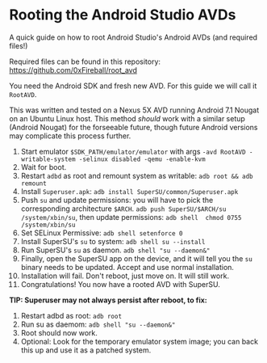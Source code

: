 
# Rooting the Android Studio AVDs

A quick guide on how to root Android Studio's Android AVDs (and required files!)

Required files can be found in this repository: <https://github.com/0xFireball/root_avd>

You need the Android SDK and fresh new AVD. For this guide we will call it `RootAVD`.

This was written and tested on a Nexus 5X AVD running Android 7.1 Nougat on an Ubuntu Linux host.
This method _should_ work with a similar setup (Android Nougat) for the forseeable future, though
future Android versions may complicate this process further.

1. Start emulator `$SDK_PATH/emulator/emulator` with args `-avd RootAVD -writable-system -selinux disabled -qemu -enable-kvm`
1. Wait for boot.
1. Restart `adbd` as root and remount system as writable: `adb root && adb remount`
1. Install `Superuser.apk`: `adb install SuperSU/common/Superuser.apk`
1. Push `su` and update permissions: you will have to pick the corresponding architecture `$ARCH`. `adb push SuperSU/$ARCH/su /system/xbin/su`, then update permissions: `adb shell  chmod 0755 /system/xbin/su`
1. Set SELinux Permissive: `adb shell setenforce 0`
1. Install SuperSU's `su` to system: `adb shell su --install`
1. Run SuperSU's `su` as daemon. `adb shell "su --daemon&"`
1. Finally, open the SuperSU app on the device, and it will tell you the `su` binary needs to be updated. Accept and use normal installation.
1. Installation will fail. Don't reboot, just move on. It will still work.
1. Congratulations! You now have a rooted AVD with SuperSU.

**TIP: Superuser may not always persist after reboot, to fix:**
1. Restart adbd as root: `adb root`
1. Run su as daemom: `adb shell "su --daemon&"`
1. Root should now work.
1. Optional: Look for the temporary emulator system image; you can back this up and use it as a patched system.
